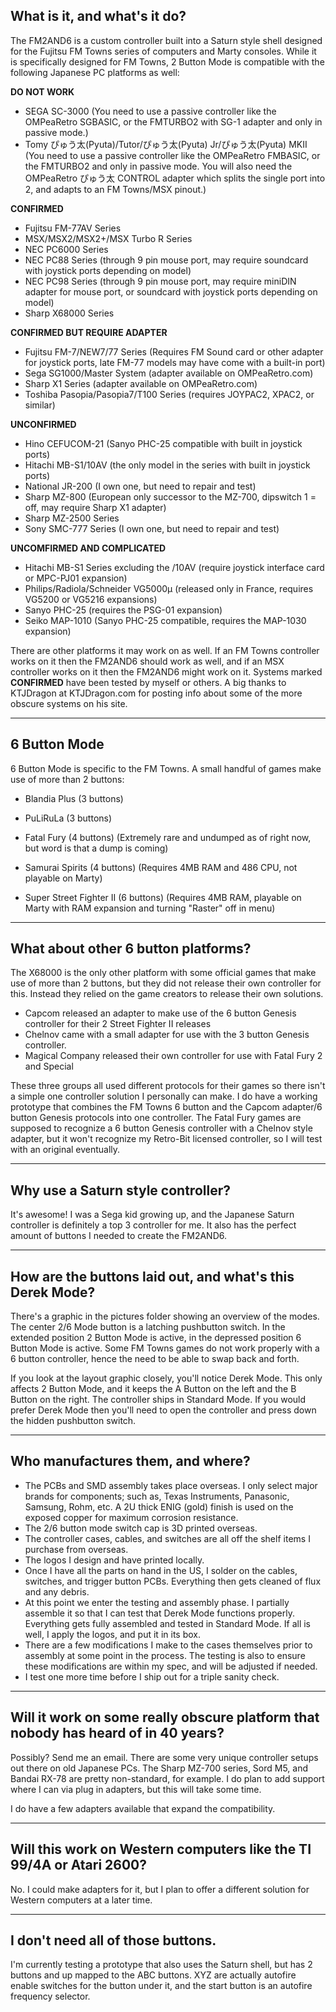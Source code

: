 ## **What is it, and what's it do?**

The FM2AND6 is a custom controller built into a Saturn style shell designed for the Fujitsu FM Towns series of computers and Marty consoles. While it is specifically designed for FM Towns, 2 Button Mode is compatible with the following Japanese PC platforms as well:

**DO NOT WORK**
* SEGA SC-3000 (You need to use a passive controller like the OMPeaRetro SGBASIC, or the FMTURBO2 with SG-1 adapter and only in passive mode.)
* Tomy ぴゅう太(Pyuta)/Tutor/ぴゅう太(Pyuta) Jr/ぴゅう太(Pyuta) MKII (You need to use a passive controller like the OMPeaRetro FMBASIC, or the FMTURBO2 and only in passive mode. You will also need the OMPeaRetro ぴゅう太 CONTROL adapter which splits the single port into 2, and adapts to an FM Towns/MSX pinout.)

**CONFIRMED**
* Fujitsu FM-77AV Series
* MSX/MSX2/MSX2+/MSX Turbo R Series
* NEC PC6000 Series
* NEC PC88 Series (through 9 pin mouse port, may require soundcard with joystick ports depending on model)
* NEC PC98 Series (through 9 pin mouse port, may require miniDIN adapter for mouse port, or soundcard with joystick ports depending on model)
* Sharp X68000 Series

**CONFIRMED BUT REQUIRE ADAPTER**
* Fujitsu FM-7/NEW7/77 Series (Requires FM Sound card or other adapter for joystick ports, late FM-77 models may have come with a built-in port)
* Sega SG1000/Master System (adapter available on OMPeaRetro.com)
* Sharp X1 Series (adapter available on OMPeaRetro.com)
* Toshiba Pasopia/Pasopia7/T100 Series (requires JOYPAC2, XPAC2, or similar)

**UNCONFIRMED**
* Hino CEFUCOM-21 (Sanyo PHC-25 compatible with built in joystick ports)
* Hitachi MB-S1/10AV (the only model in the series with built in joystick ports)
* National JR-200 (I own one, but need to repair and test)
* Sharp MZ-800 (European only successor to the MZ-700, dipswitch 1 = off, may require Sharp X1 adapter)
* Sharp MZ-2500 Series
* Sony SMC-777 Series (I own one, but need to repair and test)

**UNCOMFIRMED AND COMPLICATED**
* Hitachi MB-S1 Series excluding the /10AV (require joystick interface card or MPC-PJ01 expansion)
* Philips/Radiola/Schneider VG5000μ (released only in France, requires VG5200 or VG5216 expansions)
* Sanyo PHC-25 (requires the PSG-01 expansion)
* Seiko MAP-1010 (Sanyo PHC-25 compatible, requires the MAP-1030 expansion)

There are other platforms it may work on as well. If an FM Towns controller works on it then the FM2AND6 should work as well, and if an MSX controller works on it then the FM2AND6 might work on it. Systems marked **CONFIRMED** have been tested by myself or others. A big thanks to KTJDragon at KTJDragon.com for posting info about some of the more obscure systems on his site.

------------------------------------------------------------------------------------------------------
## **6 Button Mode**

6 Button Mode is specific to the FM Towns. A small handful of games make use of more than 2 buttons:

* Blandia Plus (3 buttons)
* PuLiRuLa (3 buttons)

* Fatal Fury (4 buttons) (Extremely rare and undumped as of right now, but word is that a dump is coming)
* Samurai Spirits (4 buttons) (Requires 4MB RAM and 486 CPU, not playable on Marty)

* Super Street Fighter II (6 buttons) (Requires 4MB RAM, playable on Marty with RAM expansion and turning "Raster" off in menu)

------------------------------------
## **What about other 6 button platforms?**

The X68000 is the only other platform with some official games that make use of more than 2 buttons, but they did not release their own controller for this. Instead they relied on the game creators to release their own solutions.

* Capcom released an adapter to make use of the 6 button Genesis controller for their 2 Street Fighter II releases
* Chelnov came with a small adapter for use with the 3 button Genesis controller.
* Magical Company released their own controller for use with Fatal Fury 2 and Special

These three groups all used different protocols for their games so there isn't a simple one controller solution I personally can make. I do have a working prototype that combines the FM Towns 6 button and the Capcom adapter/6 button Genesis protocols into one controller. The Fatal Fury games are supposed to recognize a 6 button Genesis controller with a Chelnov style adapter, but it won't recognize my Retro-Bit licensed controller, so I will test with an original eventually.

----------------------------------
## **Why use a Saturn style controller?**

It's awesome! I was a Sega kid growing up, and the Japanese Saturn controller is definitely a top 3 controller for me. It also has the perfect amount of buttons I needed to create the FM2AND6. 

---------------------------------------------------------
## **How are the buttons laid out, and what's this Derek Mode?**

There's a graphic in the pictures folder showing an overview of the modes. The center 2/6 Mode button is a latching pushbutton switch. In the extended position 2 Button Mode is active, in the depressed position 6 Button Mode is active. Some FM Towns games do not work properly with a 6 button controller, hence the need to be able to swap back and forth.

If you look at the layout graphic closely, you'll notice Derek Mode. This only affects 2 Button Mode, and it keeps the A Button on the left and the B Button on the right. The controller ships in Standard Mode. If you would prefer Derek Mode then you'll need to open the controller and press down the hidden pushbutton switch.

---------------------------------
## **Who manufactures them, and where?**

* The PCBs and SMD assembly takes place overseas. I only select major brands for components; such as, Texas Instruments, Panasonic, Samsung, Rohm, etc. A 2U thick ENIG (gold) finish is used on the exposed copper for maximum corrosion resistance.
* The 2/6 button mode switch cap is 3D printed overseas.
* The controller cases, cables, and switches are all off the shelf items I purchase from overseas.
* The logos I design and have printed locally.
* Once I have all the parts on hand in the US, I solder on the cables, switches, and trigger button PCBs. Everything then gets cleaned of flux and any debris.
* At this point we enter the testing and assembly phase. I partially assemble it so that I can test that Derek Mode functions properly. Everything gets fully assembled and tested in Standard Mode. If all is well, I apply the logos, and put it in its box.
* There are a few modifications I make to the cases themselves prior to assembly at some point in the process. The testing is also to ensure these modifications are within my spec, and will be adjusted if needed.
* I test one more time before I ship out for a triple sanity check.

----------------------------------------------------------------------------------
## **Will it work on some really obscure platform that nobody has heard of in 40 years?**

Possibly? Send me an email. There are some very unique controller setups out there on old Japanese PCs. The Sharp MZ-700 series, Sord M5, and Bandai RX-78 are pretty non-standard, for example. I do plan to add support where I can via plug in adapters, but this will take some time.

I do have a few adapters available that expand the compatibility.

--------------------------------------------------------------------
## **Will this work on Western computers like the TI 99/4A or Atari 2600?**

No. I could make adapters for it, but I plan to offer a different solution for Western computers at a later time.

----------------------------------
## **I don't need all of those buttons.**

I'm currently testing a prototype that also uses the Saturn shell, but has 2 buttons and up mapped to the ABC buttons. XYZ are actually autofire enable switches for the button under it, and the start button is an autofire frequency selector. 
